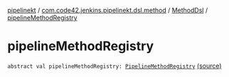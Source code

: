 [pipelinekt](../../index.md) / [com.code42.jenkins.pipelinekt.dsl.method](../index.md) / [MethodDsl](index.md) / [pipelineMethodRegistry](./pipeline-method-registry.md)

# pipelineMethodRegistry

`abstract val pipelineMethodRegistry: `[`PipelineMethodRegistry`](../-pipeline-method-registry/index.md) [(source)](https://github.com/code42/pipelinekt/tree/master/dsl/src/main/kotlin/com/code42/jenkins/pipelinekt/dsl/method/MethodDsl.kt#L10)